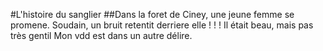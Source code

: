 #L'histoire du sanglier
##Dans la foret de Ciney, une jeune femme se promene. Soudain, un bruit retentit derriere elle ! ! !
Il était beau, mais pas très gentil
Mon vdd est dans un autre délire.